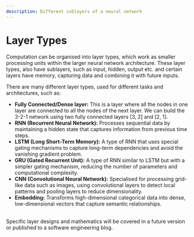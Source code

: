 ```yaml
---
description: Different sublayers of a neural network
---
```


# Layer Types

Computation can be organised into layer types, which work as smaller processing units within the larger neural network architecture. These layer types, also have sublayers, such as input, hidden, output etc. and certain layers have memory, capturing data and combining it with future inputs.&#x20;

There are many different layer types, used for different tasks and architectures, such as:

* **Fully Connected/Dense layer:** This is a layer where all the nodes in one layer are connected to all the nodes of the next layer. We can build the 3-2-1 network using two fully connected layers \[3, 2] and \[2, 1].
* **RNN (Recurrent Neural Network):** Processes sequential data by maintaining a hidden state that captures information from previous time steps.
* **LSTM (Long Short-Term Memory):** A type of RNN that uses special gating mechanisms to capture long-term dependencies and avoid the vanishing gradient problem.
* **GRU (Gated Recurrent Unit):** A type of RNN similar to LSTM but with a simpler gating mechanism, reducing the number of parameters and computational complexity.
* **CNN (Convolutional Neural Network):** Specialised for processing grid-like data such as images, using convolutional layers to detect local patterns and pooling layers to reduce dimensionality.
* **Embedding:** Transforms high-dimensional categorical data into dense, low-dimensional vectors that capture semantic relationships.

\
Specific layer designs and mathematics will be covered in a future version or published to a software engineering blog.
